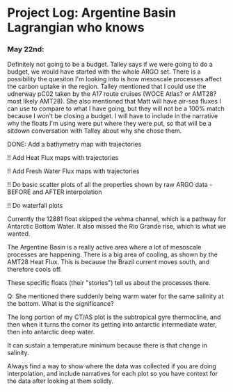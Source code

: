 # Project Log: Argentine Basin Lagrangian who knows

### May 22nd: 
Definitely not going to be a budget. Talley says if we were going to do a budget, we would have started with the whole ARGO set. There is a possibility the quesiton I'm looking into is how mesoscale processes affect the carbon uptake in the region. Talley mentioned that I could use the udnerway pC02 taken by the A17 route cruises (WOCE Atlas? or AMT28? most likely AMT28). She also mentioned that Matt will have air-sea fluxes I can use to compare to what I have going, but they will not be a 100% match because I won't be closing a budget. I will have to include in the narrative why the floats I'm using were put where they were put, so that will be a sitdown conversation with Talley about why she chose them. 

DONE: Add a bathymetry map with trajectories

!! Add Heat Flux maps with trajectories 

!! Add Fresh Water Flux maps with trajectories 

!! Do basic scatter plots of all the properties shown by raw ARGO data - BEFORE and AFTER interpolation

!! Do waterfall plots

Currently the 12881 float skipped the vehma channel, which is a pathway for Antarctic Bottom Water. It also missed the Rio Grande rise, which is what we wanted. 

The Argentine Basin is a really active area where a lot of mesoscale processes are happening. There is a big area of cooling, as shown by the AMT28 Heat Flux. This is because the Brazil current moves south, and therefore cools off. 

These specific floats (their "stories") tell us about the processes there. 

Q:  She mentioned there suddenly being warm water for the same salinity at the bottom. What is the significance?


The long portion of my CT/AS plot is the subtropical gyre thermocline, and then when it turns the corner its getting into antarctic intermediate water, then into antarctic deep water. 

It can sustain a temperature minimum because there is that change in salinity. 

Always find a way to show where the data was collected if you are doing interpolation, and include narratives for each plot so you have context for the data after looking at them solidly. 



